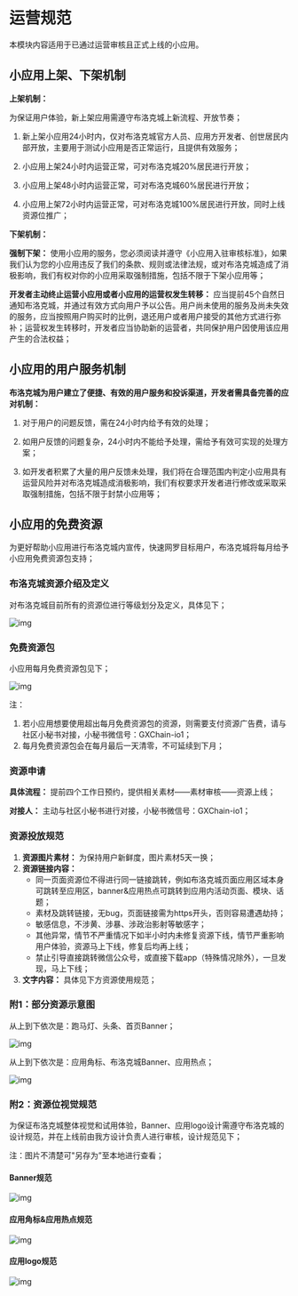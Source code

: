 # 运营规范

本模块内容适用于已通过运营审核且正式上线的小应用。

## 小应用上架、下架机制

**上架机制：**

为保证用户体验，新上架应用需遵守布洛克城上新流程、开放节奏；

1. 新上架小应用24小时内，仅对布洛克城官方人员、应用方开发者、创世居民内部开放，主要用于测试小应用是否正常运行，且提供有效服务；

2. 小应用上架24小时内运营正常，可对布洛克城20%居民进行开放；

3. 小应用上架48小时内运营正常，可对布洛克城60%居民进行开放；

4. 小应用上架72小时内运营正常，可对布洛克城100%居民进行开放，同时上线资源位推广；

**下架机制：**

**强制下架：** 使用小应用的服务，您必须阅读并遵守《小应用入驻审核标准》，如果我们认为您的小应用违反了我们的条款、规则或法律法规，或对布洛克城造成了消极影响，我们有权对你的小应用采取强制措施，包括不限于下架小应用等；

**开发者主动终止运营小应用或者小应用的运营权发生转移：** 应当提前45个自然日通知布洛克城，并通过有效方式向用户予以公告。用户尚未使用的服务及尚未失效的服务，应当按照用户购买时的比例，退还用户或者用户接受的其他方式进行弥补；运营权发生转移时，开发者应当协助新的运营者，共同保护用户因使用该应用产生的合法权益；

## 小应用的用户服务机制

**布洛克城为用户建立了便捷、有效的用户服务和投诉渠道，开发者需具备完善的应对机制：**

1. 对于用户的问题反馈，需在24小时内给予有效的处理；

2. 如用户反馈的问题复杂，24小时内不能给予处理，需给予有效可实现的处理方案；

3. 如开发者积累了大量的用户反馈未处理，我们将在合理范围内判定小应用具有运营风险并对布洛克城造成消极影响，我们有权要求开发者进行修改或采取采取强制措施，包括不限于封禁小应用等；

## 小应用的免费资源

为更好帮助小应用进行布洛克城内宣传，快速网罗目标用户，布洛克城将每月给予小应用免费资源包支持；

### 布洛克城资源介绍及定义

对布洛克城目前所有的资源位进行等级划分及定义，具体见下；

![img](/blockcity/img/op-2.png)

### 免费资源包

小应用每月免费资源包见下；

![img](/blockcity/img/op-1.png)

注：

1. 若小应用想要使用超出每月免费资源包的资源，则需要支付资源广告费，请与社区小秘书对接，小秘书微信号：GXChain-io1；
2. 每月免费资源包会在每月最后一天清零，不可延续到下月；

### 资源申请

**具体流程：** 提前四个工作日预约，提供相关素材——素材审核——资源上线；

**对接人：** 主动与社区小秘书进行对接，小秘书微信号：GXChain-io1；

### 资源投放规范

1. **资源图片素材：** 为保持用户新鲜度，图片素材5天一换；
2. **资源链接内容：**
    - 同一页面资源位不得进行同一链接跳转，例如布洛克城页面应用区域本身可跳转至应用区，banner&应用热点可跳转到应用内活动页面、模块、话题；
    - 素材及跳转链接，无bug，页面链接需为https开头，否则容易遭遇劫持；
    - 敏感信息，不涉黄、涉暴、涉政治影射等敏感字；
    - 其他异常，情节不严重情况下如半小时内未修复资源下线，情节严重影响用户体验，资源马上下线，修复后均再上线；
    - 禁止引导直接跳转微信公众号，或直接下载app（特殊情况除外），一旦发现，马上下线；
3. **文字内容：** 具体见下方资源使用规范；

### 附1：部分资源示意图

从上到下依次是：跑马灯、头条、首页Banner；

![img](/blockcity/img/op-3.png)

从上到下依次是：应用角标、布洛克城Banner、应用热点；

![img](/blockcity/img/op-4.png)


### 附2：资源位视觉规范

为保证布洛克城整体视觉和试用体验，Banner、应用logo设计需遵守布洛克城的设计规范，并在上线前由我方设计负责人进行审核，设计规范见下；

注：图片不清楚可"另存为”至本地进行查看；

#### Banner规范

![img](/blockcity/img/op-5.png)

#### 应用角标&应用热点规范

![img](/blockcity/img/op-6.png)

#### 应用logo规范

![img](/blockcity/img/op-7.png)
